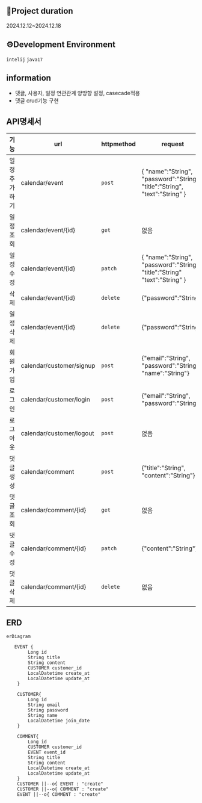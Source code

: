  ## 📅Project duration
2024.12.12~2024.12.18

## ⚙️Development Environment
```intelij``` ```java17```

## information
- 댓글, 사용자, 일정 연관관계 양방향 설정, casecade적용
- 댓글 crud기능 구현


## API명세서

| 기능         | url                                        | httpmethod | request                                                     | response                                                                                        | HttpStatus |
|--------------|--------------------------------------------|------------|-------------------------------------------------------------|-------------------------------------------------------------------------------------------------|------------|
| 일정추가하기 |   calendar/event                              | ```post```       | { "name":"String",  "password":"String", "title":"String", "text":"String" } | { "name":"String", "title":"String",  "text":"String", "CreationDate":"String", "ModificationDate":"String" }     | ```201```        |
| 일정조회     | calendar/event/{id} | ```get```| 없음 |{ "name":"String", "title":"String", "text":"String", "CreationDate":"String", "ModificationDate":"String" } | ```200```|
| 일정수정     | calendar/event/{id}                                      | ```patch```       | { "name":"String", "password":"String", "title":"String" "text":"String" }       | "name":"String", "title":"String",  "text":"String", "CreationDate":"String", "ModificationDate":"String" }| ```200```        |
| 삭제         | calendar/event/{id}| ```delete```|  {"password":"String"}| 없음| ```204```        |
|일정삭제         | calendar/event/{id}| ```delete```     |  {"password":"String"}   | 없음  | ```204```        |
|회원가입|calendar/customer/signup|```post```|{"email":"String", "password":"String", "name":"String"}|{"id":"Long","email":"String", "password":"String", "name":"String", "joindate":"Localdatetime"}|```201```
|로그인|calendar/customer/login|```post```|{"email":"String", "password":"String"}|없음|```200```|
|로그아웃|calendar/customer/logout|```post```|없음|없음|```200```|
|댓글생성|calendar/comment|```post```|{"title":"String", "content":"String"}|{"id":"Long", "title":"String", "content":"String","createAt":"LocalDateTime","updateAt":"LocalDateTime"}|```201```|
|댓글조회|calendar/comment/{id}|```get```|없음|{"id":"Long", "content":"String","createAt":"LocalDateTime","updateAt":"LocalDateTime"}|```200```|
|댓글수정|calendar/comment/{id}|```patch```|{"content":"String"}|{"id":"Long", "content":"String","createAt":"LocalDateTime","updateAt":"LocalDateTime"}|```200```|
|댓글삭제|calendar/comment/{id}|```delete```|없음|없음|```200```|


## ERD
```mermaid
erDiagram

   EVENT {
        Long id
        String title
        String content
        CUSTOMER customer_id
        LocalDatetime create_at
        LocalDatetime update_at
    }

    CUSTOMER{
        Long id
        String email
        String password
        String name
        LocalDatetime join_date
    }

    COMMENT{
        Long id
        CUSTOMER customer_id
        EVENT event_id
        String title
        String content
        LocalDatetime create_at
        LocalDatetime update_at
    }
    CUSTOMER ||--o{ EVENT : "create"
    CUSTOMER ||--o{ COMMENT : "create"
    EVENT ||--o{ COMMENT : "create"
